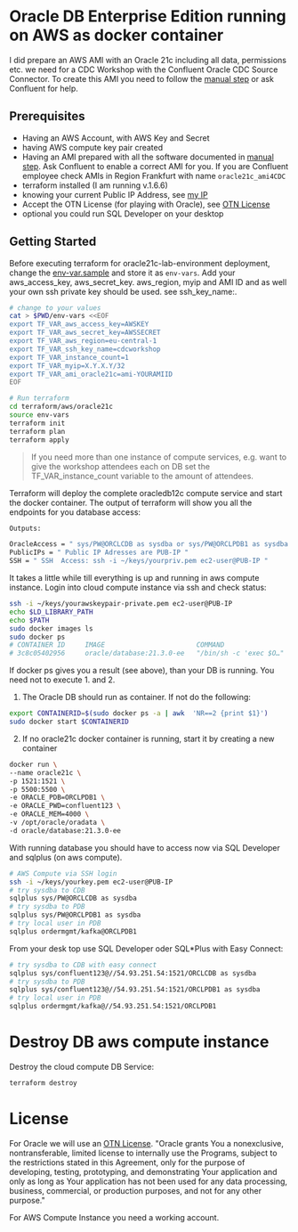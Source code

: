 # Oracle DB Enterprise Edition running on AWS as docker container

I did prepare an AWS AMI with an Oracle 21c including all data, permissions etc. we need for a CDC Workshop with the Confluent Oracle CDC Source Connector. To create this AMI you need to follow the [manual step](manualstep.md) or ask Confluent for help.

## Prerequisites

* Having an AWS Account, with AWS Key and Secret
* having AWS compute key pair created
* Having an AMI prepared with all the software documented in [manual step](manualstep.md). Ask Confluent to enable a correct AMI for you. If you are Confluent employee check AMIs in Region Frankfurt with name `oracle21c_ami4CDC`
* terraform installed (I am running v.1.6.6)
* knowing your current Public IP Address, see [my IP](https://www.myip.com/)
* Accept the OTN License (for playing with Oracle), see [OTN License](https://www.oracle.com/downloads/licenses/standard-license.html)
* optional you could run SQL Developer on your desktop


## Getting Started

Before executing terraform for oracle21c-lab-environment deployment, change the [env-var.sample](env-vars.sample) and store it as `env-vars`.
Add your aws_access_key, aws_secret_key. aws_region, myip and AMI ID and as well your own ssh private key should be used. see ssh_key_name:.

```bash
# change to your values
cat > $PWD/env-vars <<EOF
export TF_VAR_aws_access_key=AWSKEY
export TF_VAR_aws_secret_key=AWSSECRET
export TF_VAR_aws_region=eu-central-1
export TF_VAR_ssh_key_name=cdcworkshop
export TF_VAR_instance_count=1
export TF_VAR_myip=X.Y.X.Y/32
export TF_VAR_ami_oracle21c=ami-YOURAMIID
EOF

# Run terraform
cd terraform/aws/oracle21c
source env-vars
terraform init
terraform plan
terraform apply
```

> If you need more than one instance of compute services, e.g. want to give the workshop attendees each on DB
> set the TF_VAR_instance_count variable to the amount of attendees.

Terraform will deploy the complete oracledb12c compute service and start the docker container.
The output of terraform will show you all the endpoints for you database access:

```bash
Outputs:

OracleAccess = " sys/PW@ORCLCDB as sysdba or sys/PW@ORCLPDB1 as sysdba or ordermgmt/PW@ORCLPDB1  Port:1521  HOST:PUB-IP "
PublicIPs = " Public IP Adresses are PUB-IP "
SSH = " SSH  Access: ssh -i ~/keys/yourpriv.pem ec2-user@PUB-IP "
```

It takes a little while till everything is up and running in aws compute instance. 
Login into cloud compute instance via ssh and check status:

```bash 
ssh -i ~/keys/yourawskeypair-private.pem ec2-user@PUB-IP
echo $LD_LIBRARY_PATH
echo $PATH
sudo docker images ls
sudo docker ps
# CONTAINER ID     IMAGE                       COMMAND                  CREATED       ...
# 3c8c05402956     oracle/database:21.3.0-ee   "/bin/sh -c 'exec $O…"   6 hours ago   ...
```

If docker ps gives you a result (see above), than your DB is running. You need not to execute 1. and 2.
1. The Oracle DB should run as container. If not do the following:

```bash
export CONTAINERID=$(sudo docker ps -a | awk  'NR==2 {print $1}')
sudo docker start $CONTAINERID
```

2. If no oracle21c docker container is running, start it by creating a new container

```bash
docker run \
--name oracle21c \
-p 1521:1521 \
-p 5500:5500 \
-e ORACLE_PDB=ORCLPDB1 \
-e ORACLE_PWD=confluent123 \
-e ORACLE_MEM=4000 \
-v /opt/oracle/oradata \
-d oracle/database:21.3.0-ee
```

With running database you should have to access now via SQL Developer and sqlplus (on aws compute).

```bash
# AWS Compute via SSH login
ssh -i ~/keys/yourkey.pem ec2-user@PUB-IP
# try sysdba to CDB
sqlplus sys/PW@ORCLCDB as sysdba 
# try sysdba to PDB
sqlplus sys/PW@ORCLPDB1 as sysdba
# try local user in PDB
sqlplus ordermgmt/kafka@ORCLPDB1
```

From your desk top use SQL Developer oder SQL*Plus with Easy Connect:

```bash
# try sysdba to CDB with easy connect
sqlplus sys/confluent123@//54.93.251.54:1521/ORCLCDB as sysdba
# try sysdba to PDB
sqlplus sys/confluent123@//54.93.251.54:1521/ORCLPDB1 as sysdba
# try local user in PDB
sqlplus ordermgmt/kafka@//54.93.251.54:1521/ORCLPDB1
```
# Destroy DB aws compute instance

Destroy the cloud compute DB Service:

```bash
terraform destroy
```

# License

For Oracle we will use an [OTN License](https://www.oracle.com/downloads/licenses/standard-license.html). 
"Oracle grants You a nonexclusive, nontransferable, limited license to internally use the Programs, subject to the restrictions stated in this Agreement, only for the purpose of developing, testing, prototyping, and demonstrating Your application and only as long as Your application has not been used for any data processing, business, commercial, or production purposes, and not for any other purpose."

For AWS Compute Instance you need a working account.